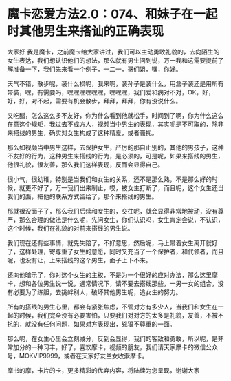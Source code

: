 # 魔卡恋爱方法2.0：074、和妹子在一起时其他男生来搭讪的正确表现

大家好 我是魔卡，之前魔卡给大家讲过，我们可以主动勇敢礼貌的，去向陌生的女生表达，我们想认识他们的想法，那么就有男生问到说，万一我和这需要提前了解准备一下，我们先来看一个例子，一二一，哥们姐，嘿，你好。

天气不错，散步呢，装什么损呢，我来啊，装孙子是装什么，用盒子装还是用所有带装，嘿，有需要吗，嘿嘿嘿嘿嘿嘿，嘿嘿嘿，我们爱和病对不对，OK，好，好，好，对不起，需要有机会散步，拜拜，拜拜，你有没说什么。

又吃醋，怎么这么多不友好，你为什么看到他就松手，时间到了啊，你为什么这么在意这个规矩，我过去不成方人，视频当中男生的表现，其实呢是不可取的，除非来搭线的男生，确实对女生构成了这种精夏，或者骚扰。

那么如视频当中男生这样，去保护女生，严厉的那自止别的，其他的男孩子，这种不友好的行为，这种男生来搭线的行为，是必须的，可是呢，如果来搭线的男生，他很礼貌，很友善，那么我们这样表现，反而会显得自己。

很小气，很幼稚，特别是当我们和女生的关系，还不是那么熟，不是那么好的时候，就更不好了，万一我们出来制止，哎，被女生打断了，而且呢，这个女生还当我们的面，把他的联系方式留给了，那个来搭线的男生。

那就很没面子了，那么我们后续和女生的，交往呢，就会显得非常地被动，没有尊严，那么合理的做法是什么呢，先问女生，你们认识吗，女生肯定会说，不认识，这个时候，我们在礼貌的对前来搭线的男生说。

我们现在还有些事情，就先失陪了，不好意思，然后呢，马上带着女生离开就好了，这样处理，寄尊重了女生的意愿，同时又充当了一个保护者，和代领者，而且呢，也没有让，上来搭线的这个男生，面子上下不来。

还向他暗示了，你对这个女生的主权，不是为一个很好的应对办法，那么这里摩卡，想和各位男生说一说，通常情况下，请不要去搭线那些，一男一女的组合，没有必要为了练胆，去挑衅别人，破坏其他男生呢，追女生的努力。

所有的搭线的男生心里，都会有紧张焦虑，不管对方有多少人，当我们和女生在一起的时候，我们完全没有必要害怕，只要我们对对方的太多是礼貌，友善，不被不抗的，就没有任何问题，如果对方表现出，兇狠不尊重的一面。

那么呢，在女生心里会立刻减分，反到会显得，我们的客致和勇敢，所以呢，是非常加分的一种习丰，好了，喜欢摩卡，视频的朋友，我们请天家摩卡的微信公众号，MOKVIP9999，或者在天家好友兰女收索摩卡。

摩书的摩，卡片的卡，更多精彩的优弃内容，将陆续为您呈现，谢谢大家